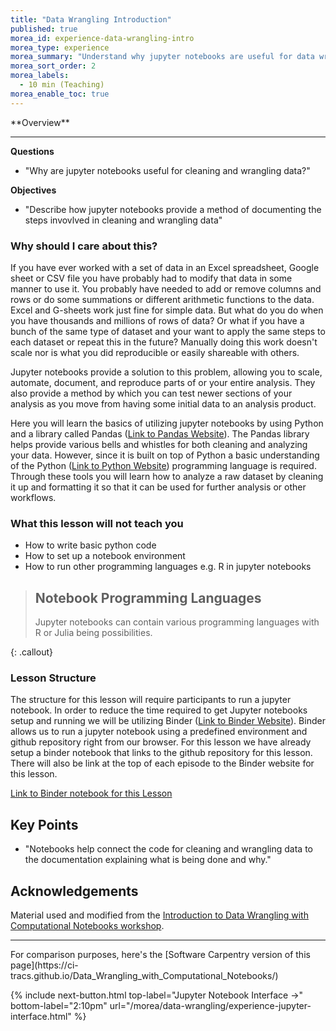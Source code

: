 ```yaml
---
title: "Data Wrangling Introduction"
published: true
morea_id: experience-data-wrangling-intro
morea_type: experience
morea_summary: "Understand why jupyter notebooks are useful for data wrangling"
morea_sort_order: 2
morea_labels:
  - 10 min (Teaching)
morea_enable_toc: true
---
```


<div class="alert alert-success mt-3" role="alert" markdown="1">
<i class="fa-solid fa-globe fa-xl"></i> **Overview**
<hr/>

**Questions**
  * "Why are jupyter notebooks useful for cleaning and wrangling data?"

**Objectives**
  * "Describe how jupyter notebooks provide a method of documenting the steps invovlved in cleaning and wrangling data"

</div>

### Why should I care about this?

If you have ever worked with a set of data in an Excel spreadsheet, Google sheet or CSV file you have probably had to modify that data in some manner to use it. You probably have needed to add or remove columns and rows or do some summations or different arithmetic functions to the data. Excel and G-sheets work just fine for simple data. But what do you do when you have thousands and millions of rows of data? Or what if you have a bunch of the same type of dataset and your want to apply the same steps to each dataset or repeat this in the future? Manually doing this work doesn't scale nor is what you did reproducible or easily shareable with others.

Jupyter notebooks provide a solution to this problem, allowing you to scale, automate, document, and reproduce parts of or your entire analysis. They also provide a method by which you can test newer sections of your analysis as you move from having some initial data to an analysis product.

Here you will learn the basics of utilizing jupyter notebooks by using Python and a library called Pandas ([Link to Pandas Website](https://pandas.pydata.org/)). The Pandas library helps provide various bells and whistles for both cleaning and analyzing your data. However, since it is built on top of Python a basic understanding of the Python ([Link to Python Website](https://www.python.org/)) programming language is required. Through these tools you will learn how to analyze a raw dataset by cleaning it up and formatting it so that it can be used for further analysis or other workflows.

### What this lesson will **not** teach you

- How to write basic python code
- How to set up a notebook environment
- How to run other programming languages e.g. R in jupyter notebooks

> ## Notebook Programming Languages
>
> Jupyter notebooks can contain various programming languages with R or Julia being possibilities.
>
{: .callout}

### Lesson Structure

The structure for this lesson will require participants to run a jupyter notebook. In order to reduce the time required to get Jupyter notebooks setup and running we will be utilizing Binder ([Link to Binder Website](https://mybinder.org/)). Binder allows us to run a jupyter notebook using a predefined environment and github repository right from our browser. For this lesson we have already setup a binder notebook that links to the github repository for this lesson. There will also be link at the top of each episode to the Binder website for this lesson.

[Link to Binder notebook for this Lesson](https://github.com/CI-TRACS/Data_Wrangling_with_Computational_Notebooks)

## Key Points

<div class="alert alert-success" role="alert" markdown="1">

* "Notebooks help connect the code for cleaning and wrangling data to the documentation explaining what is being done and why."

</div>

## Acknowledgements

Material used and modified from the [Introduction to Data Wrangling with Computational Notebooks workshop](https://ci-tracs.github.io/Data_Wrangling_with_Computational_Notebooks/).

<hr/>
For comparison purposes, here's the [Software Carpentry version of this page](https://ci-tracs.github.io/Data_Wrangling_with_Computational_Notebooks/)

{% include next-button.html 
           top-label="Jupyter Notebook Interface ->" 
           bottom-label="2:10pm" 
           url="/morea/data-wrangling/experience-jupyter-interface.html" %}